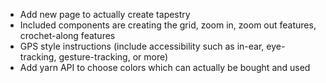- Add new page to actually create tapestry
- Included components are creating the grid, zoom in, zoom out features, crochet-along features
- GPS style instructions (include accessibility such as in-ear, eye-tracking, gesture-tracking, or more)
- Add yarn API to choose colors which can actually be bought and used
